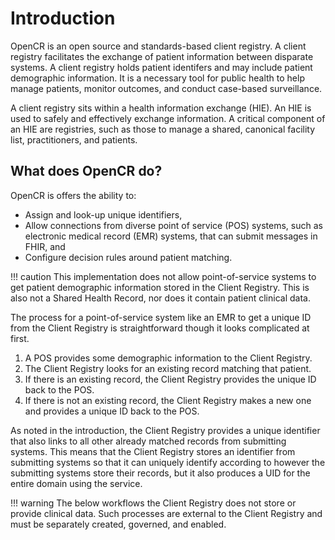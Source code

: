 # Introduction

OpenCR is an open source and standards-based client registry. A client registry facilitates the exchange of patient information between disparate systems. A client registry holds patient identifers and may include patient demographic information. It is a necessary tool for public health to help manage patients, monitor outcomes, and conduct case-based surveillance.

A client registry sits within a health information exchange (HIE). An HIE is used to safely and effectively exchange information. A critical component of an HIE are registries, such as those to manage a shared, canonical facility list, practitioners, and patients. 

## What does OpenCR do?

OpenCR is offers the ability to:

* Assign and look-up unique identifiers,
* Allow connections from diverse point of service (POS) systems, such as electronic medical record (EMR) systems, that can submit messages in FHIR, and
* Configure decision rules around patient matching.

!!! caution
    This implementation does not allow point-of-service systems to get patient demographic information stored in the Client Registry. This is also not a Shared Health Record, nor does it contain patient clinical data.


The process for a point-of-service system like an EMR to get a unique ID from the Client Registry is straightforward though it looks complicated at first.

1. A POS provides some demographic information to the Client Registry.
2. The Client Registry looks for an existing record matching that patient.
3. If there is an existing record, the Client Registry provides the unique ID back to the POS.
4. If there is not an existing record, the Client Registry makes a new one and provides a unique ID back to the POS.

As noted in the introduction, the Client Registry provides a unique identifier that also links to all other already matched records from submitting systems. This means that the Client Registry stores an identifier from submitting systems so that it can uniquely identify according to however the submitting systems store their records, but it also produces a UID for the entire domain using the service.

!!! warning
    The below workflows the Client Registry does not store or provide clinical data. Such processes are external to the Client Registry and must be separately created, governed, and enabled. 

